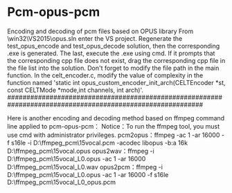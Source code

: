 # Pcm-opus-pcm
Encoding and decoding of pcm files based on OPUS library
From \win32\VS2015\opus.sln enter the VS project. Regenerate the test_opus_encode and test_opus_decode solution, then the corresponding .exe is generated. The last, execute the .exe using cmd.
If it prompts that the corresponding cpp file does not exist, drag the corresponding cpp file in the file list into the solution.
Don't forget to modify the file path in the main function.
In the celt_encoder.c, modify the value of complexity in the function named 'static int opus_custom_encoder_init_arch(CELTEncoder *st, const CELTMode *mode,int channels, int arch)'.
###########################################################################################################

Here is another encoding and decoding method based on ffmpeg command line applied to pcm-opus-pcm：
Notice：To run the ffmpeg tool, you must use cmd with administrator privileges.
pcm2opus：ffmpeg -ac 1 -ar 16000 -f s16le -i D:\ffmpeg_pcm\15vocal.pcm -acodec libopus -b:a 16k  D:\ffmpeg_pcm\15vocal.opus
opus2wav：ffmpeg -i D:\ffmpeg_pcm\15vocal_L0.opus -ac 1  -ar 16000 D:\ffmpeg_pcm\15vocal_L0.wav
opus2pcm：ffmpeg -i D:\ffmpeg_pcm\15vocal_L0.opus -ac 1  -ar 16000 -f s16le D:\ffmpeg_pcm\15vocal_L0_opus.pcm
